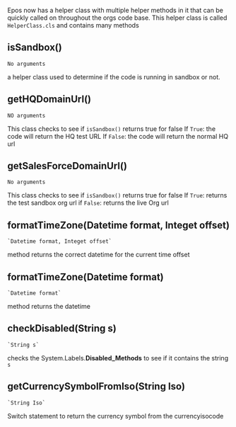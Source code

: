 Epos now has a helper class with multiple helper methods in it that can be quickly called on throughout the orgs code base. This helper class is called `HelperClass.cls` and contains many methods

## isSandbox()
	No arguments
a helper class used to determine if the code is running in sandbox or not. 

## getHQDomainUrl()
	NO arguments
This class checks to see if `isSandbox()` returns true for false
If `True`: the code will return the HQ test URL 
If `False`: the code will return the normal HQ url

## getSalesForceDomainUrl()
	No arguments
This class checks to see if `isSandbox()` returns true for false
If `True`: returns the test sandbox org url
if `False`: returns the live Org url

## formatTimeZone(Datetime format, Integet offset)
	`Datetime format, Integet offset`
method returns the correct datetime for the current time offset

## formatTimeZone(Datetime format)
	`Datetime format`
method returns the datetime

## checkDisabled(String s)
	`String s`
checks the System.Labels.**Disabled_Methods** to see if it contains the string `s`

## getCurrencySymbolFromIso(String Iso)
	`String Iso`
Switch statement to return the currency symbol from the currencyisocode

## 